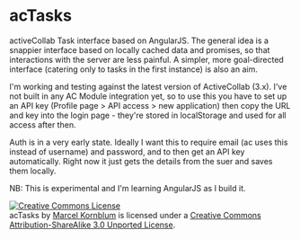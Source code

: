 acTasks
=======

activeCollab Task interface based on AngularJS. The general idea is a snappier interface based on locally cached data and promises, so that interactions with the server are less painful. A simpler, more goal-directed interface (catering only to tasks in the first instance) is also an aim.

I'm working and testing against the latest version of ActiveCollab (3.x). I've not built in any AC Module integration yet, so to use this you have to set up an API key (Profile page > API access > new application) then copy the URL and key into the login page - they're stored in localStorage and used for all access after then. 

Auth is in a very early state. Ideally I want this to require email (ac uses this instead of username) and password, and to then get an API key automatically. Right now it just gets the details from the suer and saves them locally.

NB: This is experimental and I'm learning AngularJS as I build it.

<a rel="license" href="http://creativecommons.org/licenses/by-sa/3.0/deed.en_US"><img alt="Creative Commons License" style="border-width:0" src="http://i.creativecommons.org/l/by-sa/3.0/80x15.png" /></a><br /><span xmlns:dct="http://purl.org/dc/terms/" href="http://purl.org/dc/dcmitype/InteractiveResource" property="dct:title" rel="dct:type">acTasks</span> by <a xmlns:cc="http://creativecommons.org/ns#" href="https://github.com/marcelkornblum/acTasks" property="cc:attributionName" rel="cc:attributionURL">Marcel Kornblum</a> is licensed under a <a rel="license" href="http://creativecommons.org/licenses/by-sa/3.0/deed.en_US">Creative Commons Attribution-ShareAlike 3.0 Unported License</a>.

